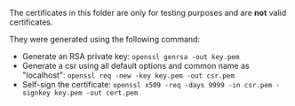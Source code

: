 The certificates in this folder are only for testing purposes and are **not** valid certificates.

They were generated using the following command:
- Generate an RSA private key:
`openssl genrsa -out key.pem`
- Generate a csr using all default options and common name as "localhost":
`openssl req -new -key key.pem -out csr.pem`
- Self-sign the certificate:
`openssl x509 -req -days 9999 -in csr.pem -signkey key.pem -out cert.pem`